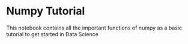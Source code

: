 # Numpy Tutorial






This notebook contains all the important functions of numpy as a basic tutorial to get started in Data Science
